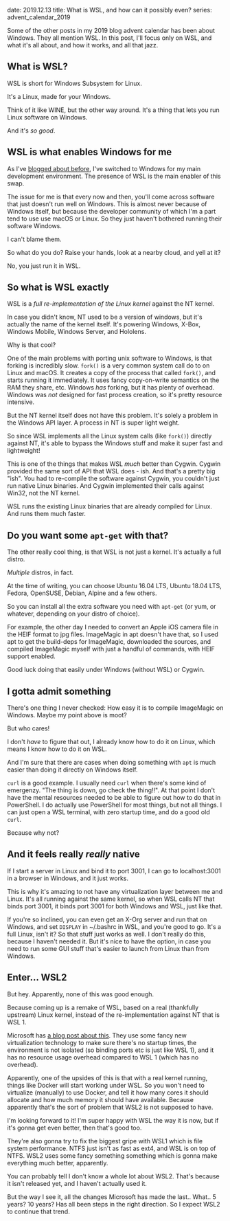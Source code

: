 date: 2019.12.13
title: What is WSL, and how can it possibly even?
series: advent_calendar_2019

Some of the other posts in my 2019 blog advent calendar has been about Windows. They all mention WSL. In this post, I'll focus only on WSL, and what it's all about, and how it works, and all that jazz.

## What is WSL?

WSL is short for Windows Subsystem for Linux.

It's a Linux, made for your Windows.

Think of it like WINE, but the other way around. It's a thing that lets you run Linux software on Windows.

And it's _so good_.

## WSL is what enables Windows for me

As I've [blogged about before](https://augustl.com/blog/2019/choosing_windows_over_macos_linux/), I've switched to Windows for my main development environment. The presence of WSL is the main enabler of this swap.

The issue for me is that every now and then, you'll come across software that just doesn't run well on Windows. This is almost never because of Windows itself, but because the developer community of which I'm a part tend to use use macOS or Linux. So they just haven't bothered running their software Windows. 

I can't blame them.

So what do you do? Raise your hands, look at a nearby cloud, and yell at it?

No, you just run it in WSL.

## So what is WSL exactly

WSL is a _full re-implementation of the Linux kernel_ against the NT kernel.

In case you didn't know, NT used to be a version of windows, but it's actually the name of the kernel itself. It's powering Windows, X-Box, Windows Mobile, Windows Server, and Hololens.

Why is that cool?

One of the main problems with porting unix software to Windows, is that forking is incredibly slow. `fork()` is a very common system call do to on Linux and macOS. It creates a copy of the process that called `fork()`, and starts running it immediately. It uses fancy copy-on-write semantics on the RAM they share, etc. Windows _has_ forking, but it has plenty of overhead. Windows was _not_ designed for fast process creation, so it's pretty resource intensive.

But the NT kernel itself does not have this problem. It's solely a problem in the Windows API layer. A process in NT is super light weight.

So since WSL implements all the Linux system calls (like `fork()`) directly against NT, it's able to bypass the Windows stuff and make it super fast and lightweight!

This is one of the things that makes WSL _much_ better than Cygwin. Cygwin provided the same sort of API that WSL does -  ish. And that's a pretty big "ish". You had to re-compile the software against Cygwin, you couldn't just run native Linux binaries. And Cygwin implemented their calls against Win32, not the NT kernel.

WSL runs the existing Linux binaries that are already compiled for Linux. And runs them much faster.

## Do you want some `apt-get` with that?

The other really cool thing, is that WSL is not just a kernel. It's actually a full distro.

_Multiple_ distros, in fact.

At the time of writing, you can choose Ubuntu 16.04 LTS, Ubuntu 18.04 LTS, Fedora, OpenSUSE, Debian, Alpine and a few others.

So you can install all the extra software you need with `apt-get` (or yum, or whatever, depending on your distro of choice).

For example, the other day I needed to convert an Apple iOS camera file in the HEIF format to jpg files. ImageMagic in apt doesn't have that, so I used apt to get the build-deps for ImageMagic, downloaded the sources, and compiled ImageMagic myself with just a handful of commands, with HEIF support enabled.

Good luck doing that easily under Windows (without WSL) or Cygwin.

## I gotta admit something

There's one thing I never checked: How easy it is to compile ImageMagic on Windows. Maybe my point above is moot?
 
But who cares!

I don't _have_ to figure that out, I already know how to do it on Linux, which means I know how to do it on WSL.

And I'm sure that there are cases when doing something with `apt` is much easier than doing it directly on Windows itself.

`curl` is a good example. I usually need `curl` when there's some kind of emergenzy. "The thing is down, go check the thing!!". At that point I don't have the mental resources needed to be able to figure out how to do that in PowerShell. I do actually use PowerShell for most things, but not all things. I can just open a WSL terminal, with zero startup time, and do a good old `curl`.

Because why not?

## And it feels really _really_ native

If I start a server in Linux and bind it to port 3001, I can go to localhost:3001 in a browser in Windows, and it just works.

This is why it's amazing to not have any virtualization layer between me and Linux. It's all running against the same kernel, so when WSL calls NT that binds port 3001, it binds port 3001 for both Windows and WSL, just like that.

If you're so inclined, you can even get an X-Org server and run that on Windows, and set `DISPLAY` in ~/.bashrc in WSL, and you're good to go. It's a full Linux, isn't it? So that stuff just works as well. I don't really do this, because I haven't needed it. But it's nice to have the option, in case you need to run some GUI stuff that's easier to launch from Linux than from Windows.

## Enter... WSL2

But hey. Apparently, none of this was good enough. 

Because coming up is a remake of WSL, based on a real (thankfully upstream) Linux kernel, instead of the re-implementation against NT that is WSL 1.

Microsoft has [a blog post about this](https://devblogs.microsoft.com/commandline/announcing-wsl-2/). They use some fancy new virtualization technology to make sure there's no startup times, the environment is not isolated (so binding ports etc is just like WSL 1), and it has no resource usage overhead compared to WSL 1 (which has no overhead).

Apparently, one of the upsides of this is that with a real kernel running, things like Docker will start working under WSL. So you won't need to virtualize (manually) to use Docker, and tell it how many cores it should allocate and how much memory it should have available. Because apparently that's the sort of problem that WSL2 is not supposed to have.

I'm looking forward to it! I'm super happy with WSL the way it is now, but if it's gonna get even better, then that's good too.

They're also gonna try to fix the biggest gripe with WSL1 which is file system performance. NTFS just isn't as fast as ext4, and WSL is on top of NTFS. WSL2 uses some fancy something something which is gonna make everything much better, apparently.

You can probably tell I don't know a whole lot about WSL2. That's because it isn't released yet, and I haven't actually used it.

But the way I see it, all the changes Microsoft has made the last.. What.. 5 years? 10 years? Has all been steps in the right direction. So I expect WSL2 to continue that trend.